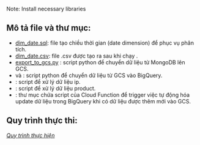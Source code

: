 Note: Install necessary libraries

## Mô tả file và thư mục:
- [dim_date.sql](dim_date.sql): file tạo chiều thời gian (date dimension) để phục vụ phân tích.
- [dim_date.csv](dim_date.csv): file .csv được tạo ra sau khi chạy [](dim_date.sql).
- [export_to_gcs.py](export_to_gcs.py) : script python để chuyển dữ liệu từ MongoDB lên GCS.
- [](gcs_to_bigquery.py) và [](gcs_to_bigquery_location.py): script python để chuyển dữ liệu từ GCS vào BigQuery.
- [](ip.py): script để xử lý dữ liệu ip.
- [](product.py): script để xử lý dữ liệu product.
- [](trigger-bigquery-load_function-source): thư mục chứa script của Cloud Function để trigger việc tự động hóa update dữ liệu trong BigQuery khi có dữ liệu được thêm mới vào GCS.

## Quy trình thực thi:
[*Quy trình thực hiện*](https://funky-grin-fc2.notion.site/GCP-Project-5-6-15a4ed8143e98052b0d0edb034061c57?pvs=4)
